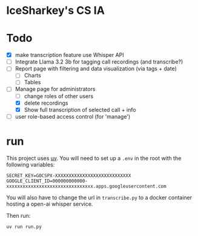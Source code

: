 # IceSharkey's CS IA

# Todo

- [x] make transcription feature use Whisper API
- [ ] Integrate Llama 3.2 3b for tagging call recordings (and transcribe?)
- [ ] Report page with filtering and data visualization (via tags + date)
  - [ ] Charts
  - [ ] Tables
- [ ] Manage page for administrators
  - [ ] change roles of other users
  - [x] delete recordings
  - [x] Show full transcription of selected call + info
- [ ] user role-based access control (for 'manage')

# run

This project uses [uv](https://github.com/astral-sh/uv). You will need to set up a `.env` in the root with the following variables:

```
SECRET_KEY=GOCSPX-XXXXXXXXXXXXXXXXXXXXXXXXXXXX
GOOGLE_CLIENT_ID=000000000000-xxxxxxxxxxxxxxxxxxxxxxxxxxxxxxxx.apps.googleusercontent.com
```

You will also have to change the url in `transcribe.py` to a docker container hosting a open-ai whisper service.

Then run:

```bash
uv run run.py
```
